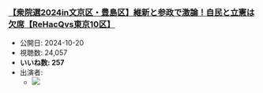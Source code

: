 ### [【衆院選2024in文京区・豊島区】維新と参政で激論！自民と立憲は欠席【ReHacQvs東京10区】](https://www.youtube.com/watch?v=3RbmQA6W_rM)
-   公開日: 2024-10-20
-   視聴数: 24,057
-   **いいね数: 257**
-   出演者: 
    - [![](https://img.youtube.com/vi/3RbmQA6W_rM/hqdefault.jpg)](https://www.youtube.com/watch?v=3RbmQA6W_rM)
